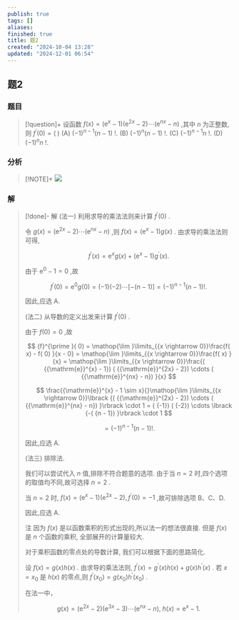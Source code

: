 ```yaml
---
publish: true
tags: []
aliases: 
finished: true
title: 题2
created: "2024-10-04 13:28"
updated: "2024-12-01 06:54"
---
```

## 题2
### 题目
> [!question]+
> 设函数 $f( x)  = ( {{\mathrm{e}}^{x} - 1}) ( {{\mathrm{e}}^{2x} - 2}) \cdots ( {{\mathrm{e}}^{nx} - n})$ ,其中 $n$ 为正整数,则 ${f}^{\prime }( 0)  = ( \;)$
> (A) ${( -1) }^{n - 1}( {n - 1})$ !. 
> (B) ${( -1) }^{n}( {n - 1})$ !.
> (C) ${( -1) }^{n - 1}n$ !. 
> (D) ${( -1) }^{n}n$ !.
### 分析
> [!NOTE]+
> ![](https://img.hwenyi.tech/202411201652383.webp)
### 解
> [!done]-
> 解 (法一) 利用求导的乘法法则来计算 ${f}^{\prime }( 0)$ .
> 
> 令 $g( x)  = ( {{\mathrm{e}}^{2x} - 2}) \cdots ( {{\mathrm{e}}^{nx} - n})$ ,则 $f( x)  = ( {{\mathrm{e}}^{x} - 1}) g( x)$ . 由求导的乘法法则可得,
> 
> $$
> {f}^{\prime }( x)  = {\mathrm{e}}^{x}g( x)  + ( {{\mathrm{e}}^{x} - 1}) {g}^{\prime }( x) .
> $$
> 
> 由于 ${\mathrm{e}}^{0} - 1 = 0$ ,故
> 
> $$
> {f}^{\prime }( 0)  = {\mathrm{e}}^{0}g( 0)  = ( {-1}) ( {-2}) \cdots \lbrack  {-( {n - 1}) }\rbrack   = {( -1) }^{n - 1}( {n - 1}) !\text{.}
> $$
> 
> 因此,应选 A.
> 
> (法二) 从导数的定义出发来计算 ${f}^{\prime }( 0)$ .
> 
> 由于 $f( 0)  = 0$ ,故
> 
> $$
> {f}^{\prime }( 0)  = \mathop{\lim }\limits_{{x \rightarrow  0}}\frac{f( x)  - f( 0) }{x - 0} = \mathop{\lim }\limits_{{x \rightarrow  0}}\frac{f( x) }{x} = \mathop{\lim }\limits_{{x \rightarrow  0}}\frac{( {{\mathrm{e}}^{x} - 1}) ( {{\mathrm{e}}^{2x} - 2}) \cdots ( {{\mathrm{e}}^{nx} - n}) }{x}
> $$
> 
> $$
> \frac{{\mathrm{e}}^{x} - 1 \sim  x}{}\mathop{\lim }\limits_{{x \rightarrow  0}}\lbrack  {( {{\mathrm{e}}^{2x} - 2}) \cdots ( {{\mathrm{e}}^{nx} - n}) }\rbrack   \cdot  1 = ( {-1}) ( {-2}) \cdots \lbrack  {-( {n - 1}) }\rbrack   \cdot  1
> $$
> 
> $$
> = {( -1) }^{n - 1}( {n - 1}) !\text{.}
> $$
> 
> 因此,应选 A.
> 
> (法三) 排除法.
> 
> 我们可以尝试代入 $n$ 值,排除不符合题意的选项. 由于当 $n = 2$ 时,四个选项的取值均不同,故可选择 $n = 2$ .
> 
> 当 $n = 2$ 时, $f( x)  = ( {{\mathrm{e}}^{x} - 1}) ( {{\mathrm{e}}^{2x} - 2}) ,{f}^{\prime }( 0)  =  - 1$ ,故可排除选项 B、C、D.
> 
> 因此,应选 A.
> 
> 注 因为 $f( x)$ 是以函数乘积的形式出现的,所以法一的想法很直接. 但是 $f( x)$ 是 $n$ 个函数的乘积, 全部展开的计算量较大.
> 
> 对于乘积函数的零点处的导数计算, 我们可以根据下面的思路简化.
> 
> 设 $f( x)  = g( x) h( x)$ . 由求导的乘法法则, ${f}^{\prime }( x)  = {g}^{\prime }( x) h( x)  + g( x) {h}^{\prime }( x)$ . 若 $x = {x}_{0}$ 是 $h( x)$ 的零点,则 ${f}^{\prime }( {x}_{0})  = g( {x}_{0}) {h}^{\prime }( {x}_{0})$ .
> 
> 在法一中，
> 
> $$
> g( x)  = ( {{\mathrm{e}}^{2x} - 2}) ( {{\mathrm{e}}^{3x} - 3}) \cdots ( {{\mathrm{e}}^{nx} - n}) ,\;h( x)  = {\mathrm{e}}^{x} - 1.
> $$